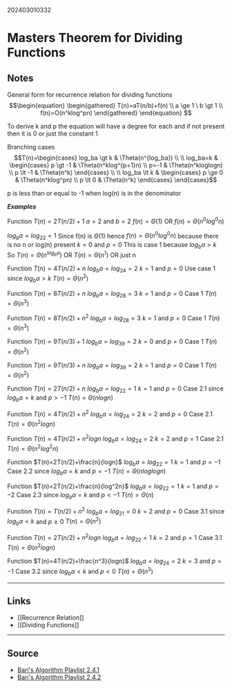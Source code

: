 202403010332
# Masters Theorem for Dividing Functions

## Notes

General form for recurrence relation for dividing functions
$$\begin{equation} \begin{gathered}
	T(n)=aT(n/b)+f(n) \\ 
	a \ge 1 \ b \gt 1 \\
	f(n)=O(n^klog^pn)
  \end{gathered} \end{equation} $$

To derive k and p the equation will have a degree for each and if not present then it is 0 or just the constant 1

Branching cases
$$T(n)=\begin{cases} log_ba \gt k & \Theta(n^{log_ba}) \\ \\ log_ba=k & \begin{cases} p \gt -1 & \Theta(n^klog^{p+1}n) \\ p=-1 & \Theta(n^kloglogn) \\ p \lt -1 & \Theta(n^k) \end{cases} \\ \\ log_ba \lt k & \begin{cases} p \ge 0 & \Theta(n^klog^pn) \\ p \lt 0 & \Theta(n^k) \end{cases} \end{cases}$$

p is less than or equal to -1 when log(n) is in the denominator

**_Examples_**

Function
$T(n)=2T(n/2)+1$
$a=2$ and $b=2$
$f(n)=\Theta(1)$ OR $f(n)=\Theta(n^0log^0n)$

$log_ba=log_22=1$
Since f(n) is $\Theta(1)$ hence $f(n)=\Theta(n^0log^0n)$ because there is no n or log(n) present
$k=0$ and $p=0$
This is case 1 because $log_ba \gt k$ So $T(n)=\Theta(n^{log_ba})$ OR $T(n)=\Theta(n^1)$ OR just n

Function
$T(n)=4T(n/2)+n$
$log_ba=log_24=2$
$k=1$ and $p=0$
Use case 1 since $log_ba>k$
$T(n)=\Theta(n^2)$

Function
$T(n)=8T(n/2)+n$
$log_ba=log_28=3$
$k=1$ and $p=0$
Case 1
$T(n)=\Theta(n^3)$

Function
$T(n)=8T(n/2)+n^2$
$log_ba=log_28=3$
$k=1$ and $p=0$
Case 1
$T(n)=\Theta(n^3)$

Function
$T(n)=9T(n/3)+1$
$log_ba=log_39=2$
$k=0$ and $p=0$
Case 1
$T(n)=\Theta(n^2)$

Function
$T(n)=9T(n/3)+n$
$log_ba=log_39=2$
$k=1$ and $p=0$
Case 1
$T(n)=\Theta(n^2)$

Function
$T(n)=2T(n/2)+n$
$log_ba=log_22=1$
$k=1$ and $p=0$
Case 2.1 since $log_ba=k$ and $p>-1$
$T(n)=\Theta(nlogn)$

Function
$T(n)=4T(n/2)+n^2$
$log_ba=log_24=2$
$k=2$ and $p=0$
Case 2.1
$T(n)=\Theta(n^2logn)$

Function
$T(n)=4T(n/2)+n^2logn$
$log_ba=log_24=2$
$k=2$ and $p=1$
Case 2.1
$T(n)=\Theta(n^2log^2n)$

Function
$T(n)=2T(n/2)+\frac{n}{logn}$
$log_ba=log_22=1$
$k=1$ and $p=-1$
Case 2.2 since $log_ba=k$ and $p=-1$
$T(n)=\Theta(nloglogn)$

Function
$T(n)=2T(n/2)+\frac{n}{log^2n}$
$log_ba=log_22=1$
$k=1$ and $p=-2$
Case 2.3 since $log_ba=k$ and $p \lt -1$
$T(n)=\Theta(n)$

Function
$T(n)=T(n/2)+n^2$
$log_ba=log_21=0$
$k=2$ and $p=0$
Case 3.1 since $log_ba \lt k$ and $p \ge 0$
$T(n)=\Theta(n^2)$

Function
$T(n)=2T(n/2)+n^2logn$
$log_ba=log_22=1$
$k=2$ and $p=1$
Case 3.1
$T(n)=\Theta(n^2logn)$

Function
$T(n)=4T(n/2)+\frac{n^3}{logn}$
$log_ba=log_24=2$
$k=3$ and $p=-1$
Case 3.2 since $log_ba \lt k$ and $p \lt 0$
$T(n)=\Theta(n^3)$


---
## Links

- [[Recurrence Relation]]
- [[Dividing Functions]]

---

## Source

- [Bari's Algorithm Playlist 2.4.1](https://youtu.be/OynWkEj0S-s?si=TIB5E1WHvoCMJvow)
- [Bari's Algorithm Playlist 2.4.2](https://youtu.be/kGcO-nAm9Vc?si=M1OOif1JcqyNKXzC)
